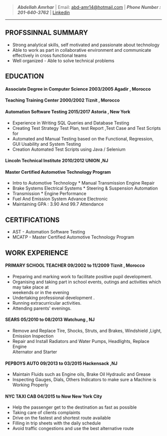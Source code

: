>  ***Abdellah Amrhar***                    |                              Email: abd-amr14@hotmail.com
>  |  ***Phone Number : 201-640-3762***      |             [Linkedin](https://www.linkedin.com/in/abdellah-amrhar/)       
 

-------------------------------------------------
## PROFSSINNAL SUMMARY
  *  Strong analytical skills, self motivated and passionate about technology 
  *  Able to work as part in collaborative environment and communicate effectively in cross functional teams
  *  Well organized - Able to solve technical problems
 
## EDUCATION 

#### **Associate Degree  in Computer Science**                       2003/2005                       Agadir , Morocco
#### Teaching Training Center                                     2000/2002                       Tiznit , Morocco
#### Automation Software Testing                                  2015/2017                        Astoria , New York
   *  Experience in Writing SQL Queries and Database Testing
   *  Creating Test Strategy  Test Plan, test Report ,Test Case and Test Scripts for 
   *  Automated and  Manual Testing based on the Functional, Regression, GUI Usability and System Testing           
   *  Creation Automated Test Scripts using Java / Selenium
#### Lincoln Technical Institute        2010/2012        UNION ,NJ 
#### Master Certified Automotive Technology Program 
   *  Intro to Automotive Technology               *  Manual Transmission Engine Repair                                       
   *  Brake Systems Electrical Systems             *  Steering & Suspension Automation 
   *  Transmission                                 *  Engine Performance 
   *  Fuel And Emission System Advance Electronic 
   *  Maintaining GPA : 3.90 And 99.7 Attendance
## CERTIFICATIONS
 *  AST - Automation Software Testing 
 *  MCATP - Master Certified Automotive Technology Program
## WORK EXPERIENCE
#### PRIMARY SCHOOL TEACHER                09/2002 to 11/2009                     Tiznit , Morocco 
 *  Preparing and marking work to facilitate positive pupil development. 
 *  Organising and taking part in school events, outings and activities which may take place at                
    weekends or in the evening
 *  Undertaking professional development . 
 *  Running extracurricular activities.
 *  Attending parents' evenings.
#### SEARS                                  05/2010 to  08/2013                       Watchung , NJ
 *  Remove and Replace Tire, Shocks, Struts, and Brakes, Windshield ,Light, Emission Inspection
 *  Repair and Install Radiators and Water Pumps, Headlights, Replace Engine   
    Alternator  and Starter 
#### PEPBOYS AUTO                           09/2013  to 03/2015                           Hackensack ,NJ
 *  Maintain Fluids such as Engine oils, Brake Oil Hydraulic and Grease
 *  Inspecting Gauges, Dials, Others Indicators to make sure a Machine is 
    Working Properly
#### NYC TAXI CAB              04/2015  to  Now                         New York City
 *  Help the passenger get to the destination as fast as possible
 *  Taking care of clients complaints
 *  Drive on the fastest and shortest route available
 *  Filling in trip sheets with the daily schedule
 *  Avoid traffic congestions and use the best alternative route
